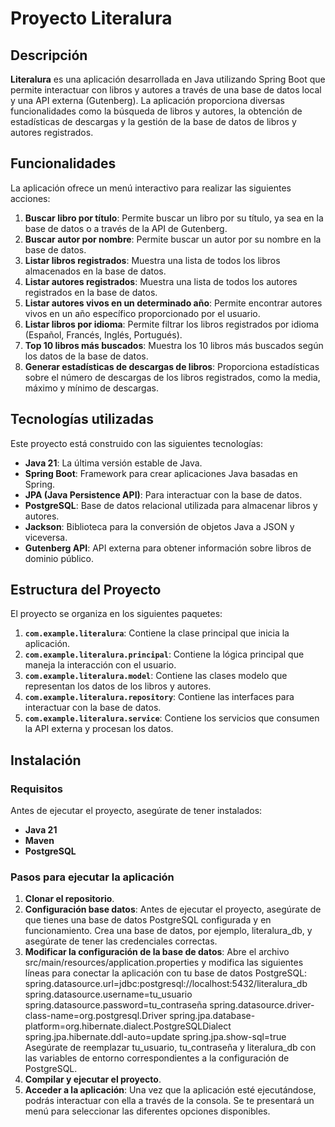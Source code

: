 # Proyecto Literalura

## Descripción

**Literalura** es una aplicación desarrollada en Java utilizando Spring Boot que permite interactuar con libros y autores a través de una base de datos local y una API externa (Gutenberg). La aplicación proporciona diversas funcionalidades como la búsqueda de libros y autores, la obtención de estadísticas de descargas y la gestión de la base de datos de libros y autores registrados.

## Funcionalidades

La aplicación ofrece un menú interactivo para realizar las siguientes acciones:

1. **Buscar libro por título**: Permite buscar un libro por su título, ya sea en la base de datos o a través de la API de Gutenberg.
2. **Buscar autor por nombre**: Permite buscar un autor por su nombre en la base de datos.
3. **Listar libros registrados**: Muestra una lista de todos los libros almacenados en la base de datos.
4. **Listar autores registrados**: Muestra una lista de todos los autores registrados en la base de datos.
5. **Listar autores vivos en un determinado año**: Permite encontrar autores vivos en un año específico proporcionado por el usuario.
6. **Listar libros por idioma**: Permite filtrar los libros registrados por idioma (Español, Francés, Inglés, Portugués).
7. **Top 10 libros más buscados**: Muestra los 10 libros más buscados según los datos de la base de datos.
8. **Generar estadísticas de descargas de libros**: Proporciona estadísticas sobre el número de descargas de los libros registrados, como la media, máximo y mínimo de descargas.

## Tecnologías utilizadas

Este proyecto está construido con las siguientes tecnologías:

- **Java 21**: La última versión estable de Java.
- **Spring Boot**: Framework para crear aplicaciones Java basadas en Spring.
- **JPA (Java Persistence API)**: Para interactuar con la base de datos.
- **PostgreSQL**: Base de datos relacional utilizada para almacenar libros y autores.
- **Jackson**: Biblioteca para la conversión de objetos Java a JSON y viceversa.
- **Gutenberg API**: API externa para obtener información sobre libros de dominio público.

## Estructura del Proyecto

El proyecto se organiza en los siguientes paquetes:

1. **`com.example.literalura`**: Contiene la clase principal que inicia la aplicación.
2. **`com.example.literalura.principal`**: Contiene la lógica principal que maneja la interacción con el usuario.
3. **`com.example.literalura.model`**: Contiene las clases modelo que representan los datos de los libros y autores.
4. **`com.example.literalura.repository`**: Contiene las interfaces para interactuar con la base de datos.
5. **`com.example.literalura.service`**: Contiene los servicios que consumen la API externa y procesan los datos.

## Instalación

### Requisitos

Antes de ejecutar el proyecto, asegúrate de tener instalados:

- **Java 21**
- **Maven**
- **PostgreSQL**

### Pasos para ejecutar la aplicación

1. **Clonar el repositorio**.
2. **Configuración base datos**:
Antes de ejecutar el proyecto, asegúrate de que tienes una base de datos PostgreSQL configurada y en funcionamiento. Crea una base de datos, por ejemplo,       literalura_db, y asegúrate de tener las credenciales correctas.
3. **Modificar la configuración de la base de datos**:
Abre el archivo src/main/resources/application.properties y modifica las siguientes líneas para conectar la aplicación con tu base de datos PostgreSQL:
  spring.datasource.url=jdbc:postgresql://localhost:5432/literalura_db
  spring.datasource.username=tu_usuario
  spring.datasource.password=tu_contraseña
  spring.datasource.driver-class-name=org.postgresql.Driver
  spring.jpa.database-platform=org.hibernate.dialect.PostgreSQLDialect
  spring.jpa.hibernate.ddl-auto=update
  spring.jpa.show-sql=true
Asegúrate de reemplazar tu_usuario, tu_contraseña y literalura_db con las variables de entorno correspondientes a la configuración de PostgreSQL.
4. **Compilar y ejecutar el proyecto**.
5. **Acceder a la aplicación**:
Una vez que la aplicación esté ejecutándose, podrás interactuar con ella a través de la consola. Se te presentará un menú para seleccionar las diferentes opciones disponibles.
